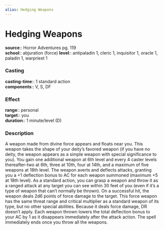 ```yaml
---
alias: Hedging Weapons
---
```


# Hedging Weapons 

**source**:: Horror Adventures pg. 119  
**school**:: abjuration (force)
**level**:: antipaladin 1, cleric 1, inquisitor 1, oracle 1, paladin 1, warpriest 1

### Casting 

**casting-time**:: 1 standard action  
**components**:: V, S, DF

### Effect 

**range**:: personal  
**target**:: you  
**duration**:: 1 minute/level (D)

### Description 

A weapon made from divine force appears and floats near you. This weapon takes the shape of your deity’s favored weapon (if you have no deity, the weapon appears as a simple weapon with special significance to you). You gain one additional weapon at 6th level and every 4 caster levels thereafter-two at 6th, three at 10th, four at 14th, and a maximum of five weapons at 18th level. The weapon averts and deflects attacks, granting you a +1 deflection bonus to AC for each weapon summoned (maximum +5 at 18th level). As a standard action, you can grasp a weapon and throw it as a ranged attack at any target you can see within 30 feet of you (even if it’s a type of weapon that can’t normally be thrown). On a successful hit, the weapon deals 2d6 points of force damage to the target. This force weapon has the same threat range and critical multiplier as a standard weapon of its type, but no other special abilities. Because it deals force damage, DR doesn’t apply. Each weapon thrown lowers the total deflection bonus to your AC by 1 as it disappears immediately after the attack action. The spell immediately ends once you throw all the weapons.
